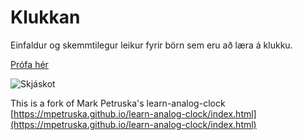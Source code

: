 # Klukkan

Einfaldur og skemmtilegur leikur fyrir börn sem eru að læra á klukku.

[Prófa hér](https://arnipluseinn.com/klukkan)

![Skjáskot](https://github.com/arnipluseinn/klukkan/blob/master/screenshot.png)

This is a fork of Mark Petruska's learn-analog-clock
[https://mpetruska.github.io/learn-analog-clock/index.html](https://mpetruska.github.io/learn-analog-clock/index.html)
